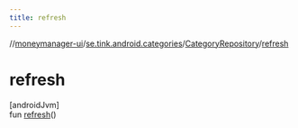 ```yaml
---
title: refresh
---
```

//[moneymanager-ui](../../../index.html)/[se.tink.android.categories](../index.html)/[CategoryRepository](index.html)/[refresh](refresh.html)



# refresh



[androidJvm]\
fun [refresh](refresh.html)()




